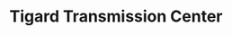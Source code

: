 ---
title: "Tigard Transmission Center"
url: /tigard/tigard-transmission-center/
shop: Autowerkstatt
---